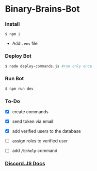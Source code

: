 # Binary-Brains-Bot

### Install
```bash
$ npm i
```
- Add `.env` file

### Deploy Bot 
```bash
$ node deploy-commands.js #run only once
```

### Run Bot
```bash
$ npm run dev
```

### To-Do
- [x] create commands
- [x] send token via email
- [x] add verified users to the database
- [ ] assign roles to verified user
- [ ] add `/bbhelp` command


### [Discord.JS Docs](https://discordjs.guide/creating-your-bot/)
